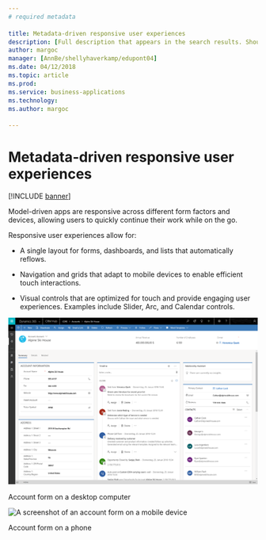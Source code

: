 ```yaml
---
# required metadata

title: Metadata-driven responsive user experiences
description: [Full description that appears in the search results. Should not duplicate the first paragraph of your topic.]
author: margoc
manager: [AnnBe/shellyhaverkamp/edupont04]
ms.date: 04/12/2018
ms.topic: article
ms.prod: 
ms.service: business-applications
ms.technology: 
ms.author: margoc

---
```


# Metadata-driven responsive user experiences

[!INCLUDE [banner](../includes/banner.md)]

Model-driven apps are responsive across different form factors and
devices, allowing users to quickly continue their work while on the go. 

Responsive user experiences allow for:

-   A single layout for forms, dashboards, and lists that automatically
    reflows.

-   Navigation and grids that adapt to mobile devices to enable
    efficient touch interactions.

-   Visual controls that are optimized for touch and provide engaging
    user experiences. Examples include Slider, Arc, and Calendar
    controls.

![](media/account-form-desktop.png)

Account form on a desktop computer

![A screenshot of an account form on a mobile
device](media/account-form-phone.png)

Account form on a phone